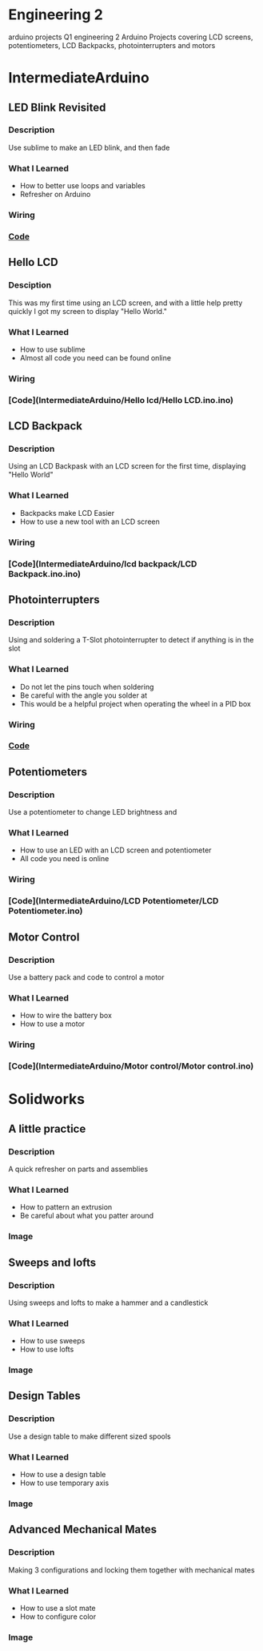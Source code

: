 # Engineering 2
arduino projects Q1 engineering 2
Arduino Projects covering LCD screens, potentiometers, LCD Backpacks, photointerrupters and motors
# IntermediateArduino
## LED Blink Revisited
### Description
Use sublime to make an LED blink, and then fade
### What I Learned
* How to better use loops and variables 
* Refresher on Arduino
### Wiring
### [Code](IntermediateArduino/Led_Blink_Revisited)
## Hello LCD
### Desciption
This was my first time using an LCD screen, and with a little help pretty quickly I got my screen to display "Hello World."
### What I Learned
* How to use sublime 
* Almost all code you need can be found online
### Wiring
### [Code](IntermediateArduino/Hello lcd/Hello LCD.ino.ino)
## LCD Backpack
### Description
Using an LCD Backpask with an LCD screen for the first time, displaying "Hello World"
### What I Learned
* Backpacks make LCD Easier 
* How to use a new tool with an LCD screen
### Wiring
### [Code](IntermediateArduino/lcd backpack/LCD Backpack.ino.ino)
## Photointerrupters
### Description
Using and soldering a T-Slot photointerrupter to detect if anything is in the slot
### What I Learned
* Do not let the pins touch when soldering 
* Be careful with the angle you solder at 
* This would be a helpful project when operating the wheel in a PID box
### Wiring
### [Code](IntermediateArduino/Photointerrupter/photointerrupters.ino)
## Potentiometers
### Description
Use a potentiometer to change LED brightness and
### What I Learned
* How to use an LED with an LCD screen and potentiometer 
* All code you need is online
### Wiring
### [Code](IntermediateArduino/LCD Potentiometer/LCD Potentiometer.ino)
## Motor Control
### Description
Use a battery pack and code to control a motor
### What I Learned
* How to wire the battery box 
* How to use a motor
### Wiring
### [Code](IntermediateArduino/Motor control/Motor control.ino)
# Solidworks
## A little practice
### Description
A quick refresher on parts and assemblies
### What I Learned
* How to pattern an extrusion 
* Be careful about what you patter around
### Image
## Sweeps and lofts
### Description
Using sweeps and lofts to make a hammer and a candlestick
### What I Learned
* How to use sweeps 
* How to use lofts
### Image
## Design Tables
### Description
Use a design table to make different sized spools
### What I Learned
* How to use a design table 
* How to use temporary axis
### Image
## Advanced Mechanical Mates
### Description
Making 3 configurations and locking them together with mechanical mates
### What I Learned
* How to use a slot mate 
* How to configure color
### Image
